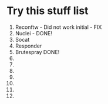 # Try this stuff list

1. Reconftw - Did not work initial - FIX
1. Nuclei - DONE!
1. Socat 
1. Responder 
1. Brutespray DONE!
1. 
1.
1.
1.
1.
1.
1.